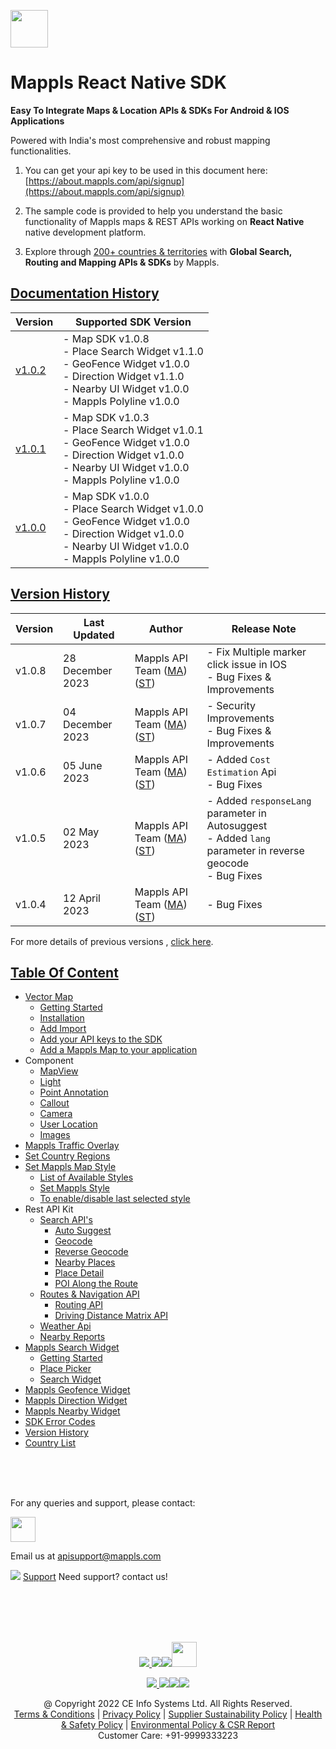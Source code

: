 [<img src="https://about.mappls.com/images/mappls-b-logo.svg" height="60"/> </p>](https://www.mapmyindia.com/api)

# Mappls React Native SDK

**Easy To Integrate Maps & Location APIs & SDKs For Android & IOS Applications**

Powered with India's most comprehensive and robust mapping functionalities.

1. You can get your api key to be used in this document here: [https://about.mappls.com/api/signup](https://about.mappls.com/api/signup)

2. The sample code is provided to help you understand the basic functionality of Mappls maps & REST APIs working on **React Native** native development platform.

4. Explore through [200+ countries & territories](https://github.com/mappls-api/mappls-rest-apis/blob/main/docs/countryISO.md) with **Global Search, Routing and Mapping APIs & SDKs** by Mappls.

## [Documentation History](#Documentation-History)

| Version | Supported SDK Version |  
| ---- | ---- |    
| [v1.0.2](docs/v1.0.2/README.md) | - Map SDK v1.0.8 <br/> - Place Search Widget v1.1.0 <br/> - GeoFence Widget v1.0.0 <br/> - Direction Widget v1.1.0 <br/> - Nearby UI Widget v1.0.0 <br/> - Mappls Polyline v1.0.0 |  
| [v1.0.1](docs/v1.0.1/README.md) | - Map SDK v1.0.3 <br/> - Place Search Widget v1.0.1 <br/> - GeoFence Widget v1.0.0 <br/> - Direction Widget v1.0.0 <br/> - Nearby UI Widget v1.0.0 <br/> - Mappls Polyline v1.0.0 | 
| [v1.0.0](docs/v1.0.0/README.md) | - Map SDK v1.0.0 <br/> - Place Search Widget v1.0.0 <br/> - GeoFence Widget v1.0.0 <br/> - Direction Widget v1.0.0 <br/> - Nearby UI Widget v1.0.0 <br/> - Mappls Polyline v1.0.0 |  

## [Version History](#Version-History)

| Version | Last Updated | Author |  Release Note|  
| ---- | ---- | ---- | ---- |
| v1.0.8 | 28 December 2023 | Mappls API Team ([MA](https://github.com/mdakram)) ([ST](https://github.com/saksham66)) |  - Fix Multiple marker click issue in IOS   <br/>  - Bug Fixes & Improvements  |
| v1.0.7 | 04 December 2023 | Mappls API Team ([MA](https://github.com/mdakram)) ([ST](https://github.com/saksham66)) |  - Security Improvements   <br/>  - Bug Fixes & Improvements  |
| v1.0.6 | 05 June 2023 | Mappls API Team ([MA](https://github.com/mdakram)) ([ST](https://github.com/saksham66)) |  - Added `Cost Estimation` Api <br/>  - Bug Fixes  |
| v1.0.5 | 02 May 2023 | Mappls API Team ([MA](https://github.com/mdakram)) ([ST](https://github.com/saksham66)) |  - Added `responseLang` parameter in Autosuggest <br/>  - Added `lang` parameter in reverse geocode <br/>  - Bug Fixes  |
| v1.0.4 | 12 April 2023 | Mappls API Team ([MA](https://github.com/mdakram)) ([ST](https://github.com/saksham66)) |  - Bug Fixes |

For more details of previous versions , [click here](docs/v1.0.2/Version-History.md).

## [Table Of Content](#Table-Of-Content)
- [Vector Map](docs/v1.0.2/Getting-Started.md)
    * [Getting Started](docs/v1.0.2/Getting-Started.md#getting-started)
    * [Installation](docs/v1.0.2/Getting-Started.md#installation)
    * [Add Import](docs/v1.0.2/Getting-Started.md#added-import)
    * [Add your API keys to the SDK](docs/v1.0.2/Getting-Started.md#add-your-api-keys-to-the-sdk)
    * [Add a Mappls Map to your application](docs/v1.0.2/Getting-Started.md#add-a-mappls-map-to-your-application)
- Component
    * [MapView](docs/v1.0.2/Map-View.md)
    * [Light](docs/v1.0.2/Light.md)
    * [Point Annotation](docs/v1.0.2/Point-Annotation.md)
    * [Callout](docs/v1.0.2/Callout.md)
    * [Camera](docs/v1.0.2/Camera.md)
    * [User Location](docs/v1.0.2/User-Location.md)
    * [Images](docs/v1.0.2/Images.md)
- [Mappls Traffic Overlay](docs/v1.0.2/Traffic-Vector-Overlay.md)
- [Set Country Regions](docs/v1.0.2/Set-Regions.md)
- [Set Mappls Map Style](docs/v1.0.2/Set-Style.md)
    * [List of Available Styles](docs/v1.0.2/Set-Style.md#list-of-available-styles)
    * [Set Mappls Style](docs/v1.0.2/Set-Style.md#set-mappls-style)
    * [To enable/disable last selected style](docs/v1.0.2/Set-Style.md#to-enabledisable-last-selected-style)
- Rest API Kit
    * [Search API's](docs/v1.0.2/Search-Api.md)
        * [Auto Suggest](docs/v1.0.2/Search-Api.md#auto-suggest)
        * [Geocode](docs/v1.0.2/Search-Api.md#geocode)
        * [Reverse Geocode](docs/v1.0.2/Search-Api.md#reverse-geocode)
        * [Nearby Places](docs/v1.0.2/Search-Api.md#nearby-places)
        * [Place Detail](docs/v1.0.2/Search-Api.md#place-details)
        * [POI Along the Route](docs/v1.0.2/Search-Api.md#poi-along-the-route)
    * [Routes & Navigation API](docs/v1.0.2/Routing-Api.md)
        * [Routing API](docs/v1.0.2/Routing-Api.md#routing-api)
        * [Driving Distance Matrix API](docs/v1.0.2/Routing-Api.md#driving-distance-matrix-api)
    * [Weather Api](docs/v1.0.2/Weather-API.md)
    * [Nearby Reports](docs/v1.0.2/Nearby-Report.md)
- [Mappls Search Widget](docs/v1.0.2/Place-Autocomplete.md)
    * [Getting Started](docs/v1.0.2/Place-Autocomplete.md#getting-started)
    * [Place Picker](docs/v1.0.2/Place-Autocomplete.md#placepicker)
    * [Search Widget](docs/v1.0.2/Place-Autocomplete.md#search-widget)
- [Mappls Geofence Widget](docs/v1.0.2/Geofence-Widget.md)
- [Mappls Direction Widget](docs/v1.0.2/Direction-Widget.md)
- [Mappls Nearby Widget](docs/v1.0.2/Nearby-Widget.md)
- [SDK Error Codes](docs/v1.0.2/SDK-Error-code.md)
- [Version History](docs/v1.0.2/Version-History.md)
- [Country List](https://github.com/mappls-api/mappls-rest-apis/blob/main/docs/countryISO.md)

<br><br><br>

For any queries and support, please contact: 

[<img src="https://about.mappls.com/images/mappls-logo.svg" height="40"/> </p>](https://about.mappls.com/api/)
Email us at [apisupport@mappls.com](mailto:apisupport@mappls.com)


![](https://www.mapmyindia.com/api/img/icons/support.png)
[Support](https://about.mappls.com/contact/)
Need support? contact us!

<br></br>
<br></br>

[<p align="center"> <img src="https://www.mapmyindia.com/api/img/icons/stack-overflow.png"/> ](https://stackoverflow.com/questions/tagged/mappls-api)[![](https://www.mapmyindia.com/api/img/icons/blog.png)](https://about.mappls.com/blog/)[![](https://www.mapmyindia.com/api/img/icons/gethub.png)](https://github.com/Mappls-api)[<img src="https://mmi-api-team.s3.ap-south-1.amazonaws.com/API-Team/npm-logo.one-third%5B1%5D.png" height="40"/> </p>](https://www.npmjs.com/org/mapmyindia) 



[<p align="center"> <img src="https://www.mapmyindia.com/june-newsletter/icon4.png"/> ](https://www.facebook.com/Mapplsofficial)[![](https://www.mapmyindia.com/june-newsletter/icon2.png)](https://twitter.com/mappls)[![](https://www.mapmyindia.com/newsletter/2017/aug/llinkedin.png)](https://www.linkedin.com/company/mappls/)[![](https://www.mapmyindia.com/june-newsletter/icon3.png)](https://www.youtube.com/channel/UCAWvWsh-dZLLeUU7_J9HiOA)




<div align="center">@ Copyright 2022 CE Info Systems Ltd. All Rights Reserved.</div>

<div align="center"> <a href="https://about.mappls.com/api/terms-&-conditions">Terms & Conditions</a> | <a href="https://about.mappls.com/about/privacy-policy">Privacy Policy</a> | <a href="https://about.mappls.com/pdf/mapmyIndia-sustainability-policy-healt-labour-rules-supplir-sustainability.pdf">Supplier Sustainability Policy</a> | <a href="https://about.mappls.com/pdf/Health-Safety-Management.pdf">Health & Safety Policy</a> | <a href="https://about.mappls.com/pdf/Environment-Sustainability-Policy-CSR-Report.pdf">Environmental Policy & CSR Report</a>

<div align="center">Customer Care: +91-9999333223</div>
